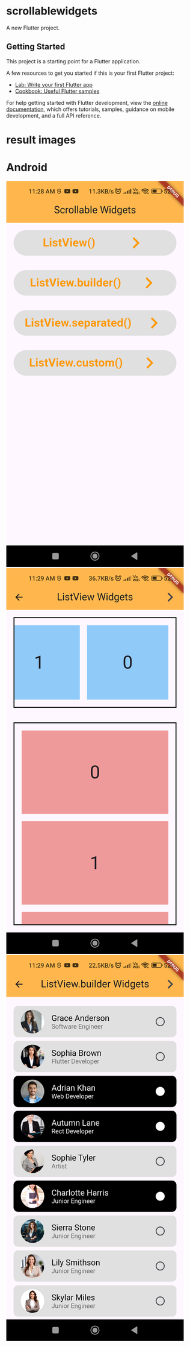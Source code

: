 # scrollablewidgets

A new Flutter project.

## Getting Started

This project is a starting point for a Flutter application.

A few resources to get you started if this is your first Flutter project:

- [Lab: Write your first Flutter app](https://docs.flutter.dev/get-started/codelab)
- [Cookbook: Useful Flutter samples](https://docs.flutter.dev/cookbook)

For help getting started with Flutter development, view the
[online documentation](https://docs.flutter.dev/), which offers tutorials,
samples, guidance on mobile development, and a full API reference.


# result images

# Android
![homepage](assets/result_images/Android/homepage.png)
![listview](assets/result_images/Android/listview.png)
![listview builder](assets/result_images/Android/listview_builder.png)
